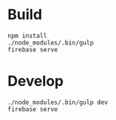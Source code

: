 # Build

```
npm install
./node_modules/.bin/gulp
firebase serve
```

# Develop

```
./node_modules/.bin/gulp dev
firebase serve
```
